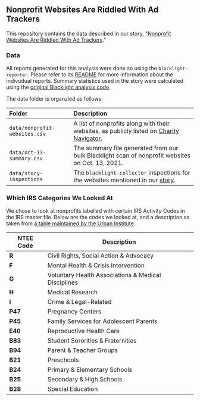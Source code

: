 ## Nonprofit Websites Are Riddled With Ad Trackers

This repository contains the data described in our story, "[Nonprofit Websites Are Riddled With Ad Trackers](https://themarkup.org/)."

### Data

All reports generated for this analysis were done so using the `blacklight-reporter`. Please refer to its [README](https://github.com/the-markup/blacklight-reporter) for more information about the indivudual reports. Summary statistics used in the story were calculated using the [original Blacklight analysis code](https://github.com/the-markup/investigation-blacklight-the-high-cost-of-free/blob/master/0-100k-scan.ipynb).

The data folder is organzied as follows:<br>

| Folder                                               | Description                                                                                                                                                                                              |
| :--------------------------------------------------- | :------------------------------------------------------------------------------------------------------------------------------------------------------------------------------------------------------- |
| `data/nonprofit-websites.csv`                          | A list of nonprofits along with their websites, as publicly listed on [Charity Navigator](https://www.charitynavigator.org/).                                                                                           |
| `data/oct-13-summary.csv`                          | The summary file generated from our bulk Blacklight scan of nonprofit websites on Oct. 13, 2021.                                                                                           |
| `data/story-inspections`                             | The `blacklight-collector` inspections for the websites mentioned in our [story](TK). |

### Which IRS Categories We Looked At

We chose to look at nonprofits labelled with certain IRS Activity Codes in the IRS master file. Below are the codes we looked at, and a description as taken from [a table maintained by the Urban Institute](https://nccs.urban.org/publication/irs-activity-codes).

| NTEE Code | Description |
|----|----|
| **R** | Civil Rights, Social Action & Advocacy | 
| **F** | Mental Health & Crisis Intervention |
| **G** | Voluntary Health Associations & Medical Disciplines |
| **H** | Medical Research |
| **I** |  Crime & Legal-Related |
| **P47** | Pregnancy Centers |
| **P45** | Family Services for Adolescent Parents |
| **E40** | Reproductive Health Care |
| **B83** |  Student Sororities & Fraternities |
| **B94** |  Parent & Teacher Groups |
| **B21** |  Preschools |
| **B24** |  Primary & Elementary Schools  |
| **B25** |  Secondary & High Schools  |
| **B28** |  Special Education |
